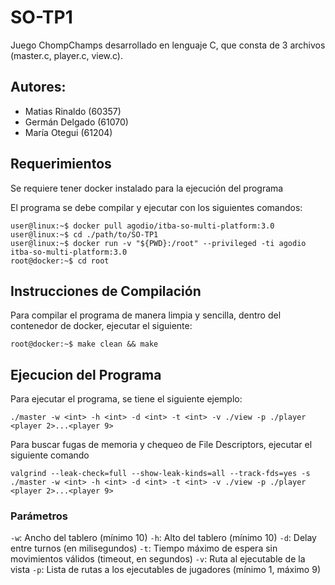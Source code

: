 # SO-TP1
Juego ChompChamps desarrollado en lenguaje C, que consta de 3 archivos (master.c, player.c, view.c).

## Autores:
- Matias Rinaldo (60357)
- Germán Delgado (61070)
- María Otegui (61204)

## Requerimientos
Se requiere tener docker instalado para la ejecución del programa

El programa se debe compilar y ejecutar con los siguientes comandos:
```
user@linux:~$ docker pull agodio/itba-so-multi-platform:3.0
user@linux:~$ cd ./path/to/SO-TP1
user@linux:~$ docker run -v "${PWD}:/root" --privileged -ti agodio itba-so-multi-platform:3.0 
root@docker:~$ cd root
```

## Instrucciones de Compilación
Para compilar el programa de manera limpia y sencilla, dentro del contenedor de docker, ejecutar el siguiente:
```
root@docker:~$ make clean && make
```

## Ejecucion del Programa
Para ejecutar el programa, se tiene el siguiente ejemplo:
```
./master -w <int> -h <int> -d <int> -t <int> -v ./view -p ./player <player 2>...<player 9>
```
    
Para buscar fugas de memoria y chequeo de File Descriptors, ejecutar el siguiente comando
```
valgrind --leak-check=full --show-leak-kinds=all --track-fds=yes -s ./master -w <int> -h <int> -d <int> -t <int> -v ./view -p ./player <player 2>...<player 9>
``` 

### Parámetros 
<code>-w</code>: Ancho del tablero (mínimo 10)
<code>-h</code>: Alto del tablero (mínimo 10)
<code>-d</code>: Delay entre turnos (en milisegundos)
<code>-t</code>: Tiempo máximo de espera sin movimientos válidos (timeout, en segundos)
<code>-v</code>: Ruta al ejecutable de la vista
<code>-p</code>: Lista de rutas a los ejecutables de jugadores (mínimo 1, máximo 9)